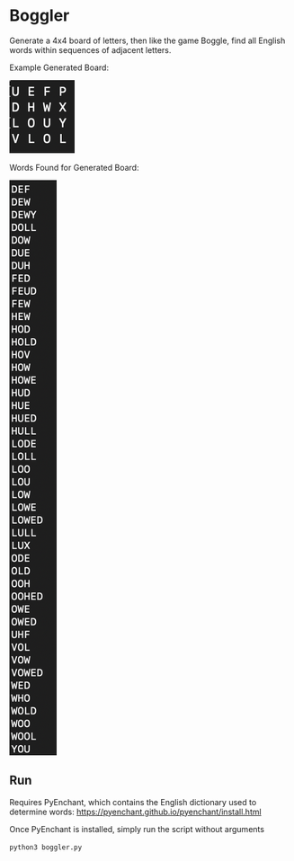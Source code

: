 # Boggler
Generate a 4x4 board of letters, then like the game Boggle, find all English words within sequences of adjacent letters.

Example Generated Board:

![architecture](screenshots/boggle_board_screenshot.png)

Words Found for Generated Board:

![architecture](screenshots/boggle_words_found.png)


## Run 

Requires PyEnchant, which contains the English dictionary used to determine words: https://pyenchant.github.io/pyenchant/install.html

Once PyEnchant is installed, simply run the script without arguments

```python3 boggler.py```
